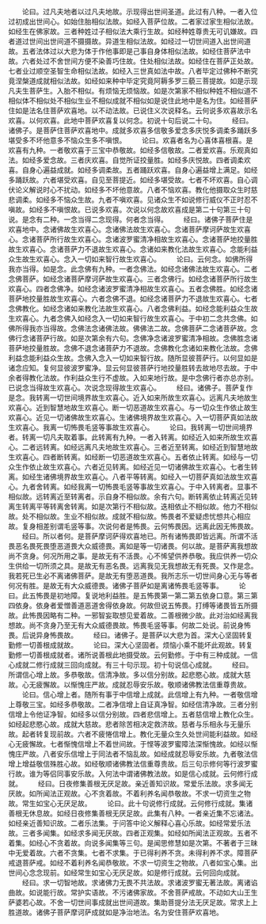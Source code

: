 <!-- { "loadSidebar": true } -->
　　论曰。过凡夫地者以过凡夫地故。示现得出世间圣道。此过有八种。一者入位过初成出世间心。如始住胎相似法故。如经入菩萨位故。二者家过家生相似法故。如经生在佛家故。三者种姓过子相似法大乘行生故。如经种姓尊贵无可讥嫌故。四者道过世间出世间道不摄摄故。异道生相似法故。如经过一切世间道入出世间道故。五者法体过以大悲为体于作他事即是己事自身体相似法故。如经住菩萨法中故。六者处过不舍世间方便不染善巧住故。住处相似法故。如经住在菩萨正处故。七者业过顺空圣智生命相似法故。如经入三世真如法中故。八者毕定过佛种不断究竟涅槃道成就相似法故。如经如来种中毕定究竟阿耨多罗三藐三菩提故。如是示现凡夫生菩萨生。入胎不相似。有烦恼无烦恼故。如是次第家不相似种姓不相似道不相似体不相似处不相似生业不相似成就不相似如是说住此地中是名为住。如经菩萨住如是法名住菩萨欢喜地。以不动法故。已说住义次说释名。云何说多欢喜故示名欢喜。以何欢喜。此地中菩萨欢喜复以何念。初说十句后说二十句。
　　经曰。诸佛子。是菩萨住菩萨欢喜地中。成就多欢喜多信敬多爱念多庆悦多调柔多踊跃多堪受多不坏他意多不恼众生多不嗔恨。
　　论曰。欢喜者名为心喜体喜根喜。是欢喜有九种。一者敬欢喜于三宝中恭敬故。如经多信敬故。二者爱欢喜。乐观真如法。如经多爱念故。三者庆欢喜。自觉所证挍量胜。如经多庆悦故。四者调柔欢喜。自身心遍益成就。如经多调柔故。五者踊跃欢喜。自身心遍益增上满足。如经多踊跃故。六者堪受欢喜。自见至菩提近。如经多堪受故。七者不坏欢喜。自心调伏论义解说时心不扰动。如经多不坏他意故。八者不恼欢喜。教化他摄取众生时慈悲调柔。如经多不恼众生故。九者不嗔欢喜。见诸众生不如说修行威仪不正时忍不嗔故。如经多不嗔恨故。已说多欢喜。次说以何念故欢喜成是第二十句第三十句说。是念有二种。一念当得二念现得。何者念当得。
　　经曰。诸佛子菩萨住是欢喜地中。念诸佛故生欢喜心。念诸佛法故生欢喜心。念诸菩萨摩诃萨故生欢喜心。念诸菩萨所行故生欢喜心。念诸波罗蜜清净相故生欢喜心。念诸菩萨地挍量胜故生欢喜心。念诸菩萨力不退故生欢喜心。念诸如来教化法故生欢喜心。念能利益众生故生欢喜心。念入一切如来智行故生欢喜心。
　　论曰。云何念。如佛所得我亦当得。如是念。此念佛有九种。一者念佛法。如经念诸佛法故生欢喜心。二者念佛菩萨。如经念诸菩萨摩诃萨故生欢喜心。三者念佛行。如经念诸菩萨所行故生欢喜心。四者念佛净。如经念诸波罗蜜清净相故生欢喜心。五者念佛胜。如经念诸菩萨地挍量胜故生欢喜心。六者念佛不退。如经念诸菩萨力不退故生欢喜心。七者念佛教化。如经念诸如来教化法故生欢喜心。八者念佛利益。如经念能利益众生故生欢喜心。九者念佛入如经念入一切如来智行故生欢喜心。于中初二念共念佛。如佛所得我亦当得故。念佛法念诸佛法故。佛佛法二故。念佛菩萨二念诸菩萨故。念佛行念诸菩萨行故。如是次第余有六句。念佛净念诸波罗蜜清净相故。念佛胜念诸菩萨地挍量胜故。念佛不退念诸菩萨力不退故。念佛教化念诸如来教化法故。念佛利益念能利益众生故。念佛入念入一切如来智行故。随所显彼菩萨行。以何显如是诸念应知。复何显彼波罗蜜净。显云何显彼菩萨行地挍量胜转去故地尽去故。于中余者得教化法故。作利益众生行不虚故。入如来地行故。是中念佛行者亦总亦别。已说念当得故生欢喜心。次说念现得故生欢喜心。
　　经曰。诸佛子。菩萨复作是念。我转离一切世间境界故生欢喜心。近入如来所故生欢喜心。远离凡夫地故生欢喜心。近到智慧地故生欢喜心。断一切恶道故生欢喜心。与一切众生作依止故生欢喜心。近见一切诸佛故生欢喜心。生诸佛境界故生欢喜心。入一切菩萨真如法故生欢喜心。我离一切怖畏毛竖等事故生欢喜心。
　　论曰。我转离一切世间境界者。转离一切凡夫取着事。此转离有九种。一者入转离。如经近入如来所故生欢喜心。二者远转离。如经远离凡夫地故生欢喜心。三者近至转离。如经近到智慧地故生欢喜心。四者断转离。如经断一切恶道故生欢喜心。五者依止转离。如经与一切众生作依止故生欢喜心。六者近见转离。如经近见一切诸佛故生欢喜心。七者生转离。如经生诸佛境界故生欢喜心。八者平等转离。如经入一切菩萨真如法故生欢喜心。九者舍转离。如经我离一切怖畏毛竖等事故生欢喜心。于中入转离者。显事不相似故。远转离近至转离者。示自身不相似故。余有六句。断转离依止转离近见转离生转离平等转离舍转离。如是次第行不相似故。迭相依止不相似故。他力不相似故。处不相似故。生业不相似故。成就不相似故。怖畏者不爱疑虑忧想共心相应故。复身相差别谓毛竖等事。次说何者是怖畏。云何怖畏因。远离此因无怖畏故。
　　经曰。所以者何。是菩萨摩诃萨得欢喜地已。所有诸怖畏即皆远离。所谓不活畏恶名畏死畏堕恶道畏大众威德畏。离如是等一切诸畏。何以故。是菩萨离我想故尚不贪身。何况所用之事。是故无有不活畏。心不悕望供养恭敬。我应供养一切众生供给一切所须之具。是故无有恶名畏。远离我见无我想故无有死畏。又作是念。我若死已生必不离诸佛菩萨。是故无有堕恶道畏。我所志乐一切世间身心无与等者何况有胜。是故无有大众威德畏。诸佛子菩萨如是离诸怖畏毛竖等事。
　　论曰。此五怖畏是初地障。复说地利益胜。是五怖畏第一第二第五依身口意。第三第四依身。依身者爱憎善道恶道舍得依身故。何故但说五怖畏。打缚等诸畏皆五所摄故。此怖畏因略有二种。一邪智妄取想见爱着故。二善根微少故。此对治如经离我想故。尚不贪身乃至无有大众威德畏故。怖畏毛竖等事。何故二处说。前说身怖畏。后说异身怖畏故。
　　经曰。诸佛子。是菩萨以大悲为首。深大心坚固转复勤修一切善根成就故。
　　论曰。深大心坚固者。烦恼小乘不能坏此观故。转复勤修一切善根成就者。诸所说善根此地摄受故。云何勤修。于中有三种成就。一信心成就二修行成就三回向成就。有三十句示现。初十句说信心成就。
　　经曰。所谓信心增上故。多恭敬故。信清净故。多以信分别故。起悲愍心故。成就大慈故。心无疲懈故。以惭愧庄严故。成就忍辱安乐故。敬顺诸佛教法信重尊贵故。
　　论曰。信心增上者。随所有事于中信增上成就。此信增上有九种。一者敬信增上尊敬三宝。如经多恭敬故。二者净信增上自证真净智。如经信清净故。三者分别信增上令他证净智。如经多以信分别故。四者悲信增上。五者慈信增上教化众生。如经起悲愍心故。成就大慈故。悲者除苦相决定救济故。慈者与乐相永与无量乐故。起者转复现前故。六者不疲惓信增上。教化无量众生久处世间能利益故。如经心无疲懈故。七者惭愧信增上不着世间故。于悭等波罗蜜障法深惭愧故。如经以惭愧庄严故。八者安乐信增上于同法者不恼乱故。如经成就忍辱安乐故。九者敬法信增上增益敬信殊胜心故。如经敬顺诸佛教法信重尊贵故。后三句示修何等行波罗蜜行故。谁为等侣同事安乐故。入何法中谓诸佛教法故。如是信心成就。云何修行成就。
　　经曰。日夜修集善根无厌足故。亲近善知识故。常爱乐法故。求多闻无厌故。如所闻法正观故。心不贪着故。不着利养名闻恭敬故。不求一切资生之物故。常生如宝心无厌足故。
　　论曰。此十句说修行成就。云何修行成就。集诸善根无休息故。如经日夜修集善根无厌足故。此集有八种。一者亲近集不忘诸法。如经亲近善知识故。二者乐法集。于问答中论义解释心喜心乐故。如经常爱乐法故。三者多闻集。如经求多闻无厌故。四者正观集。如经如所闻法正观故。五者不着集。如经心不贪着故。向说多闻集等三句。是闻思修慧如是次第。不著者于三昧中无爱着故。六者不贪集。七者不求集。于已得利养不贪。未得利养不求。障菩萨戒退菩萨戒。如经不着利养名闻恭敬故。不求一切资生之物故。八者如宝心集。出世间心念念现前。如经常生如宝心无厌足故。如是修行成就。云何回向成就。
　　经曰。求一切智地故。求诸佛力无畏不共法故。求诸波罗蜜无著法故。离诸谄曲故。如说能行故。常护实语故。不污诸佛家故。不舍菩萨戒故。不动如大山王生萨婆若心故。不舍一切世间事成就出世间道故。集助菩提分法无厌足故。常求上上胜道故。诸佛子菩萨摩诃萨成就如是净治地法。名为安住菩萨欢喜地。
